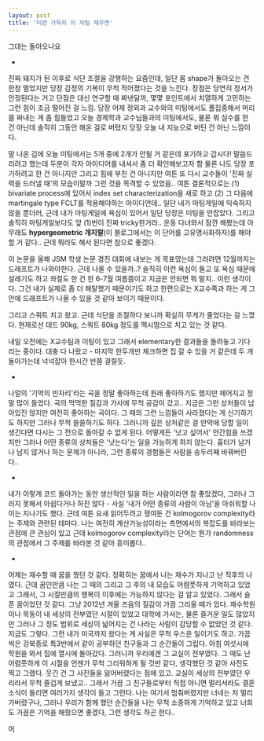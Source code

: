 ```yaml
---
layout: post
title: '미련 가득히 이 자릴 채우면'
---
```


그대는 돌아오나요

-

진짜 돼지가 된 이후로 식단 조절을 강행하는 요즘인데, 일단 몸 shape가 돌아오는 건 한참 멀었지만 당장 감정의 기복이 무척 적어졌다는 것을 느낀다. 장점은 당연히 정서가 안정된다는 거고 단점은 대신 연구할 때 짜낸달까, 몇몇 포인트에서 치열하게 고민하는 그런 힘이 조금 떨어진 걸 느낌. 당장 어제 정외과 교수와의 미팅에서도 풀집중해서 머리를 짜내는 게 좀 힘들었고 오늘 경제학과 교수님들과의 미팅에서도, 물론 뭐 실수를 한 건 아닌데 솔직히 그동안 해온 걸로 버텼지 당장 오늘 내 지능으로 버틴 건 아닌 느낌이다.

말 나온 김에 오늘 미팅에서는 5개 중에 2개가 안될 거 같은데 포기하고 갑시다! 말씀드리려고 했는데 두분이 각자 아이디어를 내셔서 좀 더 확인해보고자 함 물론 나도 당장 포기하려고 한 건 아니지만 그리고 힘에 부친 건 아니지만 여튼 또 다시 교수들이 '진짜 실력을 드러낼 때'의 모습이랄까 그런 것을 목격할 수 있었음.. 여튼 결론적으로는 (1) bivariate process에 있어서 index set characterization을 새로 하고 (2) 그 다음에 martingale type FCLT를 적용해야하는 아이디언데.. 일단 내가 마팅게일에 익숙하지 않을 뿐더러, 근데 내가 마팅게일에 욕심이 있어서 일단 당장은 미팅을 안잡았다. 그리고 솔직히 마팅게일보다도 앞 (1)번이 진짜 tricky한거라.. 운동 다녀와서 잠깐 해봤는데 아무래도 **hypergeometric 개지랄**(이 블로그에서는 이 단어를 고유명사화하자)를 해야할 거 같다.. 근데 뭐라도 해서 된다면 참으로 좋겠다. 

이 논문을 올해 JSM 학생 논문 경진 대회에 내보는 게 목표였는데 그러려면 12월까지는 드래프트가 나와야한다. 근데 나올 수 있을까..? 솔직히 이런 욕심이 들고 또 욕심 때문에 설레기도 하고 좌절도 한 건 한 6-7월 여름쯤이고 지금은 안되면 뭐 말지.. 이런 생각이다. 그건 내가 실제로 좀 더 해탈했기 때문이기도 하고 한편으로는 X교수쪽과 하는 게 그 안에 드래프트가 나올 수 있을 것 같아 보이기 때문이다. 

그리고 스쿼트 치고 왔고. 근데 식단을 조절하다 보니까 확실히 무게가 줄었다는 걸 느꼈다. 현재로선 데드 90kg, 스쿼트 80kg 정도를 맥시멈으로 치고 있는 것 같다. 

내일 오전에는 X교수팀과 미팅이 있고 그래서 elementary한 결과들을 돌려놓고 기다리는 중이다. 대충 다 나왔고 - 마지막 한두개만 체크하면 집 갈 수 있을 거 같은데 두 개 돌아가는데 넉넉잡아 한시간 반쯤 걸릴듯. 

-

나얼의 '기억의 빈자리'라는 곡을 정말 좋아하는데 원래 좋아하기도 했지만 헤어지고 정말 많이 들었다. 곡의 먹먹한 질감과 가사에 무척 공감이 갔고.. 지금은 그런 상처들이 남아있진 않지만 여전히 좋아하는 곡이다. 그 때의 그런 느낌들이 사라졌다는 게 신기하기도 하지만 그러나 무척 쓸쓸하기도 하다. 그러니까 깊은 상처같은 걸 만약에 당할 일이 생긴다면 다시는 그 전으로 돌아갈 수 없게 된다. 어떻게든 '낫고 싶어서' 안간힘을 쓰겠지만 그러나 어떤 종류의 상처들은 '낫는다'는 일을 가능하게 하지 않는다. 흉터가 남거나 남지 않거나 하는 문제가 아니라, 그런 종류의 경험들은 사람을 송두리째 바꿔버린다..

-

내가 이렇게 코드 돌아가는 동안 생산적인 일을 하는 사람이라면 참 좋았겠다, 그러나 그러지 못해서 아쉽다거나 하진 않다 - 사실 '내가 어떤 종류의 사람이 아님'을 아쉬워할 나이는 지나기도 했다. 근데 여튼 요새 읽어두려고 쟁여둔 건 kolmogorov complexity라는 주제와 관련된 테마다. 나는 여전히 계산가능성이라는 측면에서의 복잡도를 바라보는 관점에 큰 관심이 있고 근데 kolmogorov complexity라는 단어는 뭔가 randomness의 관점에서 그 주제를 바라본 것 같아 흥미롭다.. 

-

어제는 재수할 때 꿈을 꿨던 것 같다. 정확히는 꿈에서 나는 재수가 지나고 난 직후의 나였다. 근데 꿈인만큼 나는 그 때의 그리고 그 후의 내 모습도 어렴풋하게 기억하고 있었고 그래서, 그 시절만큼의 행복이 이후에는 가능하지 않다는 걸 알고 있었다. 그래서 슬픈 꿈이었던 것 같다. 그냥 2012년 겨울 즈음의 질감이 가끔 그리울 때가 있다. 재수학원이나 목동이 내 세상의 전부였던 시절이 있었고 대학에 가서는, 물론 즐거운 일도 많았지만 그러나 그 정도 범위로 세상이 넓어지는 건 나라는 사람이 감당할 수 없었던 것 같다. 지금도 그렇다. 그런 내가 미국까지 왔다는 게 사실은 무척 우스운 일이기도 하고. 가끔씩은 강북종로 특3반에서 같이 공부하던 친구들과 그 순간들이 그립다. 아침 여섯시에 학원을 와서 집에 열시에 돌아갔다. 그러니까 우리에겐 그 교실이 전부였다. 그 때도 난 어렴풋하게 이 시절을 언젠가 무척 그리워하게 될 것만 같다, 생각했던 것 같아 사진도 찍고 그랬다. 웃긴 건 그 사진들을 잃어버렸다는 점에 있고. 교실이 세상의 전부였던 우리라서 무척 즐겁게 보냈고.. 그래서 가끔 그 친구들로부터 직접 아니면 멀리서라도 결혼 소식이 들리면 여러가지 생각이 들고 그런다. 나는 여기서 멈춰버렸지만 너네는 저 멀리 가버렸구나, 그러나 우리가 함께 했던 순간들을 나는 무척 소중하게 기억하고 있고 너희도 가끔은 기억을 해줬으면 좋겠다, 그런 생각도 하곤 한다..


어

